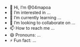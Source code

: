 - 👋 Hi, I’m @04mapoa
- 👀 I’m interested in ...
- 🌱 I’m currently learning ...
- 💞️ I’m looking to collaborate on ...
- 📫 How to reach me ...
- 😄 Pronouns: ...
- ⚡ Fun fact: ...

<!---
04mapoa/04mapoa is a ✨ special ✨ repository because its `README.md` (this file) appears on your GitHub profile.
You can click the Preview link to take a look at your changes.
--->

